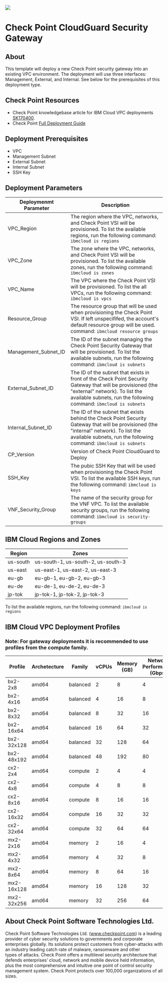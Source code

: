 ![](https://github.com/joe-at-cp/checkpoint-iaas-gw-ibm-vpc/blob/master/CloudGuard_IaaS.jpg?v=4&s=100)

# Check Point CloudGuard Security Gateway

## About
This template will deploy a new Check Point security gateway into an existing VPC environment. The deployment will use three interfaces: Management, External, and Internal. See below for the prerequisites of this deployment type. 

## Check Point Resources
- Check Point knowledgebase article for IBM Cloud VPC deployments [SK170400](https://supportcenter.checkpoint.com/supportcenter/portal?eventSubmit_doGoviewsolutiondetails=&solutionid=sk170400&partition=Basic&product=Security).
- Check Point [Full Deployment Guide](https://supportcenter.checkpoint.com/supportcenter/portal?action=portlets.DCFileAction&eventSubmit_doGetdcdetails=&fileid=112069)

## Deployment Prerequisites 
- VPC
- Management Subnet
- External Subnet
- Internal Subnet
- SSH Key

## Deployment Parameters
| Deploymenmt Parameter | Description |
|-----------------------|-------------|
| VPC_Region | The region where the VPC, networks, and Check Point VSI will be provisioned. To list the available regions, run  the following command: ```ibmcloud is regions```|
| VPC_Zone   | The zone where the VPC, networks, and Check Point VSI will be provisioned. To list the available zones, run  the following command: ```ibmcloud is zones```|
| VPC_Name  | The VPC where the Check Point VSI will be provisioned. To list the all VPCs, run  the following command: ```ibmcloud is vpcs```|
| Resource_Group | The resource group that will be used when provisioning the Check Point VSI. If left unspecififed, the account's default resource group will be used. command: ```ibmcloud resource groups``` |
| Management_Subnet_ID | The ID of the subnet managing the Check Point Security Gateway that will be provisioned. To list the available subnets, run  the following command: ```ibmcloud is subnets```|
| External_Subnet_ID | The ID of the subnet that exists in front of the Check Point Security Gateway that will be provisioned (the "external" network). To list the available subnets, run  the following command: ```ibmcloud is subnets```|
| Internal_Subnet_ID  | The ID of the subnet that exists behind the Check Point Security Gateway that will be provisioned (the "internal" network).  To list the available subnets, run  the following command: ```ibmcloud is subnets```|
| CP_Version | Version of Check Point CloudGuard to Deploy |
| SSH_Key       | The pubic SSH Key that will be used when provisioning the Check Point  VSI. To list the available SSH keys, run  the following command: ```ibmcloud is keys``` |
| VNF_Security_Group | The name of the security group for the VNF VPC. To list the available security groups, run  the following command: ```ibmcloud is security-groups```  |

## IBM Cloud Regions and Zones
| Region | Zones |
|--------|-------|
| us-south | us-south-1, us-south-2, us-south-3 |
| us-east  | us-east-1, us-east-2, us-east-3 |
| eu-gb    | eu-gb-1, eu-gb-2, eu-gb-3 |
| eu-de    | eu-de-1, eu-de-2, eu-de-3 |
| jp-tok   | jp-tok-1, jp-tok-2, jp-tok-3 |

To list the available regions, run the following command: ```ibmcloud is regions```

## IBM Cloud VPC Deployment Profiles
### Note: For gateway deployments it is recommended to use profiles from the compute family.

| Profile   | Archetecture | Family     | vCPUs | Memory (GB) | Network Performance (Gbps)|       
|-----------|--------------|------------|-------|-------------|---------------------------|
|bx2-2x8    |     amd64    |   balanced |  2    |   8         |  4   |
|bx2-4x16   |     amd64    |   balanced |  4    |   16        |  8   |
|bx2-8x32   |     amd64    |   balanced |  8    |   32        |  16  |
|bx2-16x64  |     amd64    |   balanced |  16   |   64        |  32  | 
|bx2-32x128 |     amd64    |   balanced |  32   |   128       |  64  |
|bx2-48x192 |     amd64    |   balanced |  48   |   192       |  80  |
|cx2-2x4    |     amd64    |   compute  |  2    |   4         |  4   |
|cx2-4x8    |     amd64    |   compute  |  4    |   8         |  8   | 
|cx2-8x16   |     amd64    |   compute  |  8    |   16        |  16  | 
|cx2-16x32  |     amd64    |   compute  |  16   |   32        |  32  |
|cx2-32x64  |     amd64    |   compute  |  32   |   64        |  64  | 
|mx2-2x16   |     amd64    |   memory   |  2    |   16        |  4   |   
|mx2-4x32   |     amd64    |   memory   |  4    |   32        |  8   |
|mx2-8x64   |     amd64    |   memory   |  8    |   64        |  16  |  
|mx2-16x128 |     amd64    |   memory   |  16   |   128       |  32  |  
|mx2-32x256 |     amd64    |   memory   |  32   |   256       |  64  |  

## About Check Point Software Technologies Ltd.
Check Point Software Technologies Ltd. (www.checkpoint.com) is a leading provider of cyber security solutions to governments and corporate <br> 
enterprises globally. Its solutions protect customers from cyber-attacks with an industry leading catch rate of malware, ransomware and other <br>
types of attacks. Check Point offers a multilevel security architecture that defends enterprises’ cloud, network and mobile device held information, <br>
plus the most comprehensive and intuitive one point of control security management system. Check Point protects over 100,000 organizations of all sizes. <br>
